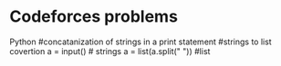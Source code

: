 # Codeforces problems
Python
#concatanization of strings in a print statement
#strings to list covertion 
a = input() # strings
a = list(a.split(" ")) #list
